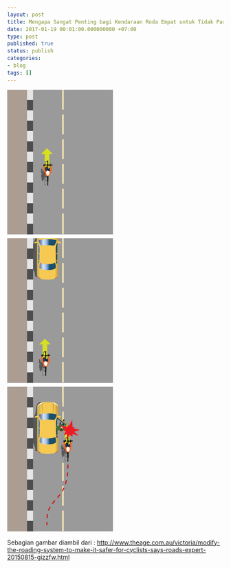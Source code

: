 ```yaml
---
layout: post
title: Mengapa Sangat Penting bagi Kendaraan Roda Empat untuk Tidak Parkir di Jalur Sepeda
date: 2017-01-19 00:01:00.000000000 +07:00
type: post
published: true
status: publish
categories:
- blog
tags: []
---
```


<img src="/assets/images/car_in_cycle_line.png">

Sebagian gambar diambil dari : <a target="_blank" href="http://www.theage.com.au/victoria/modify-the-roading-system-to-make-it-safer-for-cyclists-says-roads-expert-20150815-gizzfw.html">http://www.theage.com.au/victoria/modify-the-roading-system-to-make-it-safer-for-cyclists-says-roads-expert-20150815-gizzfw.html</a>
